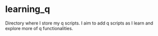 # learning_q
Directory where I store my q scripts. I aim to add q scripts as I learn and explore more of q functionalities.

